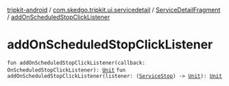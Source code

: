 [tripkit-android](../../index.md) / [com.skedgo.tripkit.ui.servicedetail](../index.md) / [ServiceDetailFragment](index.md) / [addOnScheduledStopClickListener](./add-on-scheduled-stop-click-listener.md)

# addOnScheduledStopClickListener

`fun addOnScheduledStopClickListener(callback: OnScheduledStopClickListener): `[`Unit`](https://kotlinlang.org/api/latest/jvm/stdlib/kotlin/-unit/index.html)
`fun addOnScheduledStopClickListener(listener: (`[`ServiceStop`](../../com.skedgo.android.common.model/-service-stop/index.md)`) -> `[`Unit`](https://kotlinlang.org/api/latest/jvm/stdlib/kotlin/-unit/index.html)`): `[`Unit`](https://kotlinlang.org/api/latest/jvm/stdlib/kotlin/-unit/index.html)